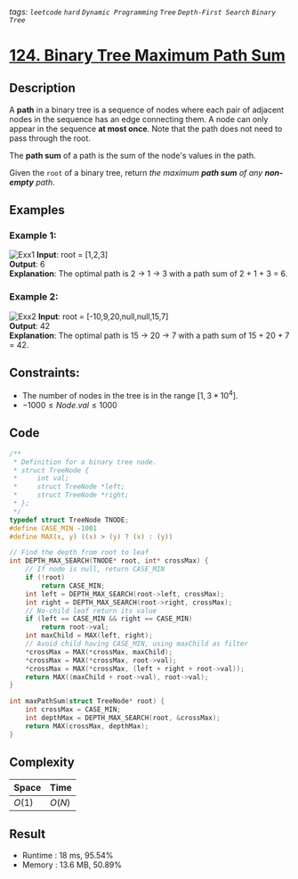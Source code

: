 ###### tags: `leetcode` `hard` `Dynamic Programming` `Tree` `Depth-First Search` `Binary Tree`
# [124. Binary Tree Maximum Path Sum](https://leetcode.com/problems/binary-tree-maximum-path-sum/description/)

## Description

A **path** in a binary tree is a sequence of nodes where each pair of adjacent nodes in the sequence has an edge connecting them. A node can only appear in the sequence **at most once**. Note that the path does not need to pass through the root.   

The **path sum** of a path is the sum of the node's values in the path.  

Given the `root` of a binary tree, return *the maximum **path sum** of any **non-empty** path*.  

## Examples
### Example 1:

![Exx1](https://assets.leetcode.com/uploads/2020/10/13/exx1.jpg)
**Input**: root = [1,2,3]  
**Output**: 6  
**Explanation**: The optimal path is 2 -> 1 -> 3 with a path sum of 2 + 1 + 3 = 6.  

### Example 2:

![Exx2](https://assets.leetcode.com/uploads/2020/10/13/exx2.jpg)
**Input**: root = [-10,9,20,null,null,15,7]  
**Output**: 42  
**Explanation**: The optimal path is 15 -> 20 -> 7 with a path sum of 15 + 20 + 7 = 42.  

## Constraints:

- The number of nodes in the tree is in the range $[1, 3 * 10^4]$.
- $-1000 \leq Node.val \leq 1000$

## Code

```c
/**
 * Definition for a binary tree node.
 * struct TreeNode {
 *     int val;
 *     struct TreeNode *left;
 *     struct TreeNode *right;
 * };
 */
typedef struct TreeNode TNODE;
#define CASE_MIN -1001
#define MAX(x, y) ((x) > (y) ? (x) : (y))

// Find the depth from root to leaf
int DEPTH_MAX_SEARCH(TNODE* root, int* crossMax) {
    // If node is null, return CASE_MIN
    if (!root)
        return CASE_MIN;
    int left = DEPTH_MAX_SEARCH(root->left, crossMax);
    int right = DEPTH_MAX_SEARCH(root->right, crossMax);
    // No-child leaf return its value
    if (left == CASE_MIN && right == CASE_MIN)
        return root->val;
    int maxChild = MAX(left, right);
    // Avoid child having CASE_MIN, using maxChild as filter
    *crossMax = MAX(*crossMax, maxChild);
    *crossMax = MAX(*crossMax, root->val);
    *crossMax = MAX(*crossMax, (left + right + root->val));
    return MAX((maxChild + root->val), root->val);
}

int maxPathSum(struct TreeNode* root) {
    int crossMax = CASE_MIN;
    int depthMax = DEPTH_MAX_SEARCH(root, &crossMax);
    return MAX(crossMax, depthMax);
}
```

## Complexity

|Space |Time  |
|-     |-     |
|$O(1)$|$O(N)$|

## Result

- Runtime : 18 ms, 95.54%  
- Memory : 13.6 MB, 50.89%  